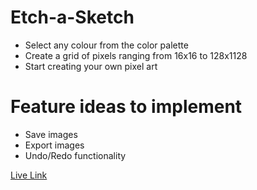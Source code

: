 # Etch-a-Sketch

- Select any colour from the color palette
- Create a grid of pixels ranging from 16x16 to 128x1128
- Start creating your own pixel art

# Feature ideas to implement

- Save images
- Export images
- Undo/Redo functionality

[Live Link](https://etch-a-sketch.rajesh-sv.dev/)
